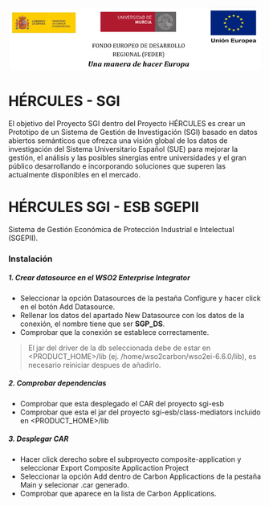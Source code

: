 ![](./doc/images/logos_feder.png)

# HÉRCULES - SGI 
El objetivo del Proyecto SGI dentro del Proyecto HÉRCULES es crear un Prototipo de un Sistema de Gestión de Investigación (SGI) basado en datos abiertos semánticos que ofrezca una visión global de los datos de investigación del Sistema Universitario Español (SUE) para mejorar la gestión, el análisis y las posibles sinergias entre universidades y el gran público desarrollando e incorporando  soluciones que superen las actualmente disponibles en el mercado.

# HÉRCULES SGI - ESB SGEPII
Sistema de Gestión Económica de Protección Industrial e Intelectual (SGEPII).

### Instalación

##### 1. Crear datasource en el WSO2 Enterprise Integrator
- Seleccionar la opción Datasources de la pestaña Configure y hacer click en el botón Add Datasource.
- Rellenar los datos del apartado New Datasource con los datos de la conexión, el nombre tiene que ser **SGP_DS**.
- Comprobar que la conexión se establece correctamente.
> El jar del driver de la db seleccionada debe de estar en <PRODUCT_HOME>/lib (ej. /home/wso2carbon/wso2ei-6.6.0/lib), es necesario reiniciar despues de añadirlo.

##### 2. Comprobar dependencias
- Comprobar que esta desplegado el CAR del proyecto sgi-esb
- Comprobar que esta el jar del proyecto sgi-esb/class-mediators incluido en <PRODUCT_HOME>/lib


##### 3. Desplegar CAR
- Hacer click derecho sobre el subproyecto composite-application y seleccionar Export Composite Applicaction Project
- Seleccionar la opción Add dentro de Carbon Applicactions de la pestaña Main y selecionar .car generado.
- Comprobar que aparece en la lista de Carbon Applications.
